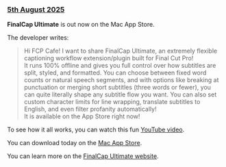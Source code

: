 ### [5th August 2025](/news/20250805)

**FinalCap Ultimate** is out now on the Mac App Store.

The developer writes:

> Hi FCP Cafe! I want to share FinalCap Ultimate, an extremely flexible captioning workflow extension/plugin built for Final Cut Pro!\
> It runs 100% offline and gives you full control over how subtitles are split, styled, and formatted. You can choose between fixed word counts or natural speech segments, and with options like breaking at punctuation or merging short subtitles (three words or fewer), you can quite literally shape any subtitle flow you want. You can also set custom character limits for line wrapping, translate subtitles to English, and even filter profanity automatically!\
> It is available on the App Store right now!

To see how it all works, you can watch this fun [YouTube video](https://www.youtube.com/watch?v=2hAzfA7kh4c).

You can download today on the [Mac App Store](https://apps.apple.com/app/finalcap-ultimate/id6748661641).

You can learn more on the [FinalCap Ultimate website](https://finalcapultimate.com).